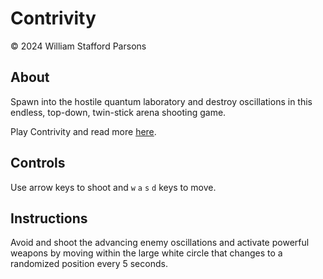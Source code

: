 # Contrivity
© 2024 William Stafford Parsons

## About
Spawn into the hostile quantum laboratory and destroy oscillations in this endless, top-down, twin-stick arena shooting game.

Play Contrivity and read more [here](https://williamstaffordparsons.github.io/contrivity/).

## Controls
Use arrow keys to shoot and `w` `a` `s` `d` keys to move.

## Instructions
Avoid and shoot the advancing enemy oscillations and activate powerful weapons by moving within the large white circle that changes to a randomized position every 5 seconds.
